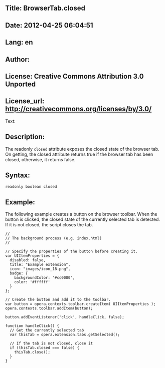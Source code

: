 Title: BrowserTab.closed
----
Date: 2012-04-25 06:04:51
----
Lang: en
----
Author: 
----
License: Creative Commons Attribution 3.0 Unported
----
License_url: http://creativecommons.org/licenses/by/3.0/
----
Text:

<h2>Description:</h2>

<p>The readonly <code>closed</code> attribute exposes the closed state of the browser tab. On getting, the closed attribute returns true if the browser tab has been closed, otherwise, it returns false.</p>

<h2>Syntax:</h2>

<p><code>readonly boolean closed</code></p>

<h2>Example:</h2>

<p>The following example creates a button on the browser toolbar. When the button is clicked, the closed state of the currently selected tab is detected. If it is not closed, the script closes the tab.</p>

<pre><code>//
// The background process (e.g. index.html)
//

// Specify the properties of the button before creating it.
var UIItemProperties = {
  disabled: false,
  title: &quot;Example extension&quot;,
  icon: &quot;images/icon_18.png&quot;,
  badge: {
    backgroundColor: &#39;#cc0000&#39;,
    color: &#39;#ffffff&#39;
  }
};

// Create the button and add it to the toolbar.
var button = opera.contexts.toolbar.createItem( UIItemProperties );  
opera.contexts.toolbar.addItem(button);

button.addEventListener(&#39;click&#39;, handleClick, false);

function handleClick() {
  // Get the currently selected tab
  var thisTab = opera.extension.tabs.getSelected();
  
  // If the tab is not closed, close it
  if (thisTab.closed === false) {
    thisTab.close();
  }
}</code></pre>


